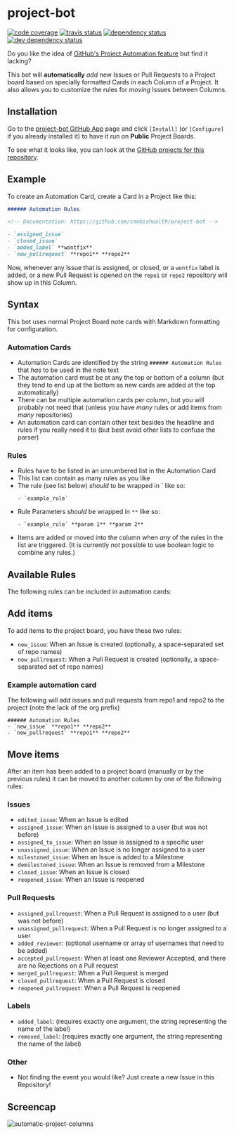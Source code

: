 # project-bot

[![code coverage][coverage-image]][coverage-url]
[![travis status][travis-image]][travis-url]
[![dependency status][dependency-image]][dependency-url]
[![dev dependency status][dev-dependency-image]][dev-dependency-url]

Do you like the idea of [GitHub's Project Automation feature](https://github.com/blog/2458-keep-your-project-boards-up-to-date-automatically) but find it lacking?

This bot will **automatically** _add_ new Issues or Pull Requests to a Project board based on specially formatted Cards in each Column of a Project. It also allows you to customize the rules for _moving_ Issues between Columns.


## Installation

Go to the [project-bot GitHub App](https://github.com/apps/project-bot) page and click `[Install]` (or `[Configure]` if you already installed it) to have it run on **Public** Project Boards.

To see what it looks like, you can look at the [GitHub projects for this repository](https://github.com/philschatz/project-bot/projects).


## Example

To create an Automation Card, create a Card in a Project like this:

```md
###### Automation Rules

<!-- Documentation: https://github.com/cambiahealth/project-bot -->

- `assigned_issue`
- `closed_issue`
- `added_label` **wontfix**
- `new_pullrequest` **repo1** **repo2**
```

Now, whenever any Issue that is assigned, or closed, or a `wontfix` label is added, or a new Pull Request is opened on the `repo1` or `repo2` repository will show up in this Column.


## Syntax

This bot uses normal Project Board note cards with Markdown formatting for configuration. 

### Automation Cards

- Automation Cards are identified by the string `###### Automation Rules` that _has_ to be used in the note text
- The automation card must be at any the top or bottom of a column (but they tend to end up at the bottom as new cards are added at the top automatically)
- There can be multiple automation cards per column, but you will probably not need that (unless you have _many_ rules or add items from _many_ repositories)
- An automation card can contain other text besides the headline and rules if you really need it to (but best avoid other lists to confuse the parser)

### Rules

- Rules have to be listed in an unnumbered list in the Automation Card
- This list can contain as many rules as you like
- The rule (see list below) _should_ to be wrapped in \` like so:
  ```
  - `example_rule`
  ```
- Rule Parameters _should_ be wrapped in `**` like so:
  ```
  - `example_rule` **param 1** **param 2**
  ```
- Items are added or moved into the column when _any_ of the rules in the list are triggered. (It is currently _not_ possible to use boolean logic to combine any rules.)

## Available Rules

The following rules can be included in automation cards:

## Add items

To add items to the project board, you have these two rules:

- `new_issue`: When an Issue is created (optionally, a space-separated set of repo names)
- `new_pullrequest`: When a Pull Request is created (optionally, a space-separated set of repo names)

### Example automation card
The following will add issues and pull requests from repo1 and repo2 to the project (note the lack of the org prefix)
```
###### Automation Rules
- `new_issue` **repo1** **repo2**
- `new_pullrequest` **repo1** **repo2**
```


## Move items

After an item has been added to a project board (manually or by the previous rules) it can be moved to another column by one of the following rules:

### Issues
- `edited_issue`: When an Issue is edited
- `assigned_issue`: When an Issue is assigned to a user (but was not before)
- `assigned_to_issue`: When an Issue is assigned to a specific user
- `unassigned_issue`: When an Issue is no longer assigned to a user
- `milestoned_issue`: When an Issue is added to a Milestone
- `demilestoned_issue`: When an Issue is removed from a Milestone
- `closed_issue`: When an Issue is closed
- `reopened_issue`: When an Issue is reopened

### Pull Requests
- `assigned_pullrequest`: When a Pull Request is assigned to a user (but was not before)
- `unassigned_pullrequest`: When a Pull Request is no longer assigned to a user
- `added_reviewer`: (optional username or array of usernames that need to be added)
- `accepted_pullrequest`: When at least one Reviewer Accepted, and there are no Rejections on a Pull request
- `merged_pullrequest`: When a Pull Request is merged
- `closed_pullrequest`: When a Pull Request is closed
- `reopened_pullrequest`: When a Pull Request is reopened

### Labels
- `added_label`: (requires exactly one argument, the string representing the name of the label)
- `removed_label`: (requires exactly one argument, the string representing the name of the label)

### Other

- Not finding the event you would like? Just create a new Issue in this Repository!


## Screencap

![automatic-project-columns](https://user-images.githubusercontent.com/253202/37872089-ad7d21ea-2fcd-11e8-81ba-7f3977c102cf.gif)

[coverage-image]: https://img.shields.io/codecov/c/github/philschatz/project-bot.svg
[coverage-url]: https://codecov.io/gh/philschatz/project-bot
[travis-image]: https://api.travis-ci.com/philschatz/project-bot.svg
[travis-url]: https://travis-ci.com/philschatz/project-bot
[dependency-image]: https://img.shields.io/david/philschatz/project-bot.svg
[dependency-url]: https://david-dm.org/philschatz/project-bot
[dev-dependency-image]: https://img.shields.io/david/dev/philschatz/project-bot.svg
[dev-dependency-url]: https://david-dm.org/philschatz/project-bot?type=dev
